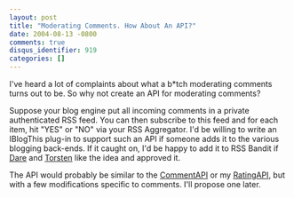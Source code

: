 ```yaml
---
layout: post
title: "Moderating Comments. How About An API?"
date: 2004-08-13 -0800
comments: true
disqus_identifier: 919
categories: []
---
```

I've heard a lot of complaints about what a b\*tch moderating comments
turns out to be. So why not create an API for moderating comments?

Suppose your blog engine put all incoming comments in a private
authenticated RSS feed. You can then subscribe to this feed and for each
item, hit "YES" or "NO" via your RSS Aggregator. I'd be willing to write
an IBlogThis plug-in to support such an API if someone adds it to the
various blogging back-ends. If it caught on, I'd be happy to add it to
RSS Bandit if [Dare](http://www.25hoursaday.com/weblog/) and
[Torsten](http://www.rendelmann.info/blog/) like the idea and approved
it.

The API would probably be similar to the
[CommentAPI](http://wellformedweb.org/story/9) or my
[RatingAPI](http://haacked.com/archive/2004/04/24/359.aspx), but with a
few modifications specific to comments. I'll propose one later.

